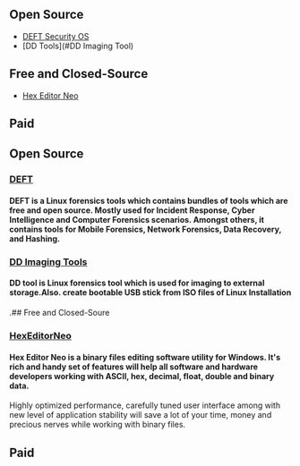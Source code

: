 ## Open Source
* [DEFT Security OS](#DEFT)
* [DD Tools](#DD Imaging Tool)
## Free and Closed-Source
* [Hex Editor Neo](#HexEditorNeo)
## Paid
## Open Source
### [DEFT](http://www.deftlinux.net/download/)
#### DEFT is a Linux forensics tools which  contains bundles of tools which are free and open source. Mostly used for Incident Response, Cyber Intelligence and Computer Forensics scenarios. Amongst others, it contains tools for Mobile Forensics, Network Forensics, Data Recovery, and Hashing.
### [DD Imaging Tools](https://github.com/thefanclub/dd-utility)
#### DD tool is Linux forensics tool which is used for imaging to external storage.Also. create bootable USB stick from ISO files of Linux Installation
.## Free and Closed-Soure
### [HexEditorNeo](https://freehexeditorneo.com/)
#### Hex Editor Neo is a binary files editing software utility for Windows. It's rich and handy set of features will help all software and hardware developers working with ASCII, hex, decimal, float, double and binary data.
Highly optimized performance, carefully tuned user interface among with new level of application stability will save a lot of your time, money and precious nerves while working with binary files.
## Paid
